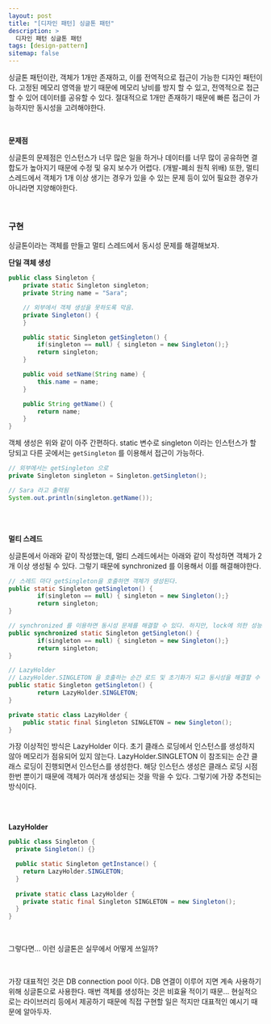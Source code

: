 ```yaml
---
layout: post
title: "[디자인 패턴] 싱글톤 패턴"
description: >
  디자인 패턴 싱글톤 패턴
tags: [design-pattern]
sitemap: false
---
```



싱글톤 패턴이란, 객체가 1개만 존재하고, 이를 전역적으로 접근이 가능한 디자인 패턴이다. 고정된 메모리 영역을 받기 때문에 메모리 낭비를 방지 할 수 있고, 전역적으로 접근할 수 있어 데이터를 공유할 수 있다. 절대적으로 1개만 존재하기 때문에 빠른 접근이 가능하지만 동시성을 고려해야한다.

<br>

**문제점**

싱글톤의 문제점은 인스턴스가 너무 많은 일을 하거나 데이터를 너무 많이 공유하면 결합도가 높아지기 때문에 수정 및 유지 보수가 어렵다. (개발-폐쇠 원칙 위배) 또한, 멀티 스레드에서 객체가 1개 이상 생기는 경우가 있을 수 있는 문제 등이 있어 필요한 경우가 아니라면 지양해야한다.

<br>

### **구현**

싱글톤이라는 객체를 만들고 멀티 스레드에서 동시성 문제를 해결해보자.

**단일 객체 생성**

```java
public class Singleton {
	private static Singleton singleton;
	private String name = "Sara";

	// 외부에서 객체 생성을 못하도록 막음.
	private Singleton() {
	} 

	public static Singleton getSingleton() {
		if(singleton == null) { singleton = new Singleton();}
		return singleton;
	}

	public void setName(String name) {
		this.name = name;
	}

	public String getName() {
		return name;
	}
}
```

객체 생성은 위와 같이 아주 간편하다. static 변수로 singleton 이라는 인스턴스가 할당되고 다른 곳에서는 `getSingleton` 를 이용해서 접근이 가능하다. 

```java
// 외부에서는 getSingleton 으로
private Singleton singleton = Singleton.getSingleton();

// Sara 라고 출력됨
System.out.println(singleton.getName());
```

<br>
<br>

**멀티 스레드**

싱글톤에서 아래와 같이 작성했는데, 멀티 스레드에서는 아래와 같이 작성하면 객체가 2개 이상 생성될 수 있다. 그렇기 때문에 synchronized 를 이용해서 이를 해결해야한다.

```java
// 스레드 마다 getSingleton을 호출하면 객체가 생성된다.
public static Singleton getSingleton() {
		if(singleton == null) { singleton = new Singleton();}
		return singleton;
}

// synchronized 를 이용하면 동시성 문제를 해결할 수 있다. 하지만, lock에 의한 성능저하가 있다.
public synchronized static Singleton getSingleton() {
		if(singleton == null) { singleton = new Singleton();}
		return singleton;
}

// LazyHolder
// LazyHolder.SINGLETON 을 호출하는 순간 로드 및 초기화가 되고 동시성을 해결할 수 있다.
public static Singleton getSingleton() {
		return LazyHolder.SINGLETON;
}

private static class LazyHolder {
	public static final Singleton SINGLETON = new Singleton();
}
```

가장 이상적인 방식은 LazyHolder 이다. 초기 클래스 로딩에서 인스턴스를 생성하지 않아 메모리가 점유되어 있지 않는다. LazyHolder.SINGLETON 이 참조되는 순간 클래스 로딩이 진행되면서 인스턴스를 생성한다. 해당 인스턴스 생성은 클래스 로딩 시점 한번 뿐이기 때문에 객체가 여러개 생성되는 것을 막을 수 있다. 그렇기에 가장 추천되는 방식이다.


<br>
<br>

**LazyHolder**

```java
public class Singleton {
  private Singleton() {}

  public static Singleton getInstance() {
    return LazyHolder.SINGLETON;
  }
  
  private static class LazyHolder {
    private static final Singleton SINGLETON = new Singleton();  
  }
}
```

<br>

그렇다면… 이런 싱글톤은 실무에서 어떻게 쓰일까?

<br>

가장 대표적인 것은 DB connection pool 이다. DB 연결이 이루어 지면 계속 사용하기 위해 싱글톤으로 사용한다. 매번 객체를 생성하는 것은 비효율 적이기 때문… 현실적으로는 라이브러리 등에서 제공하기 때문에 직접 구현할 일은 적지만 대표적인 예시기 때문에 알아두자.

<br>
<br>
